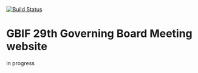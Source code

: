 [![Build Status](https://builds.gbif.org/job/hp-gb30/badge/icon)](https://builds.gbif.org/job/hp-gb30/lastBuild/console)

# GBIF 29th Governing Board Meeting website

in progress
